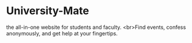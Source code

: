 # University-Mate
the all-in-one website for students and faculty. &lt;br>Find events, confess anonymously, and get help at your fingertips.
